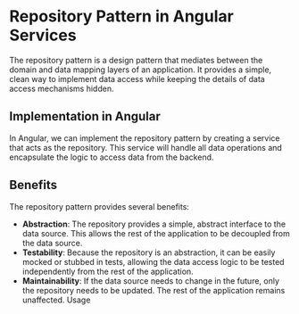 # Repository Pattern in Angular Services

The repository pattern is a design pattern that mediates between the domain and data mapping layers of an application. It provides a simple, clean way to implement data access while keeping the details of data access mechanisms hidden.

## Implementation in Angular

In Angular, we can implement the repository pattern by creating a service that acts as the repository. This service will handle all data operations and encapsulate the logic to access data from the backend.

## Benefits

The repository pattern provides several benefits:

- **Abstraction**: The repository provides a simple, abstract interface to the data source. This allows the rest of the application to be decoupled from the data source.
- **Testability**: Because the repository is an abstraction, it can be easily mocked or stubbed in tests, allowing the data access logic to be tested independently from the rest of the application.
- **Maintainability**: If the data source needs to change in the future, only the repository needs to be updated. The rest of the application remains unaffected.
  Usage
